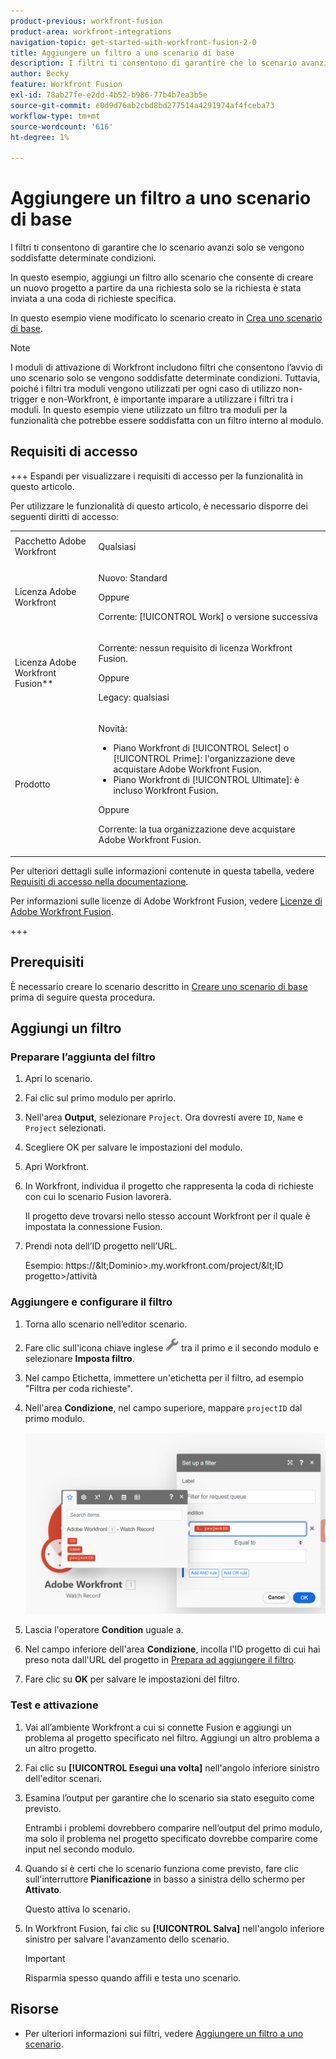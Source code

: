 ```yaml
---
product-previous: workfront-fusion
product-area: workfront-integrations
navigation-topic: get-started-with-workfront-fusion-2-0
title: Aggiungere un filtro a uno scenario di base
description: I filtri ti consentono di garantire che lo scenario avanzi solo se vengono soddisfatte determinate condizioni.
author: Becky
feature: Workfront Fusion
exl-id: 78ab27fe-e2dd-4b52-b986-77b4b7ea3b5e
source-git-commit: e0d9d76ab2cbd8bd277514a4291974af4fceba73
workflow-type: tm+mt
source-wordcount: '616'
ht-degree: 1%

---
```


# Aggiungere un filtro a uno scenario di base

I filtri ti consentono di garantire che lo scenario avanzi solo se vengono soddisfatte determinate condizioni.

In questo esempio, aggiungi un filtro allo scenario che consente di creare un nuovo progetto a partire da una richiesta solo se la richiesta è stata inviata a una coda di richieste specifica.

In questo esempio viene modificato lo scenario creato in [Crea uno scenario di base](/help/workfront-fusion/build-practice-scenarios/create-basic-scenario.md).

>[!NOTE]
>
>I moduli di attivazione di Workfront includono filtri che consentono l’avvio di uno scenario solo se vengono soddisfatte determinate condizioni. Tuttavia, poiché i filtri tra moduli vengono utilizzati per ogni caso di utilizzo non-trigger e non-Workfront, è importante imparare a utilizzare i filtri tra i moduli. In questo esempio viene utilizzato un filtro tra moduli per la funzionalità che potrebbe essere soddisfatta con un filtro interno al modulo.

## Requisiti di accesso

+++ Espandi per visualizzare i requisiti di accesso per la funzionalità in questo articolo.

Per utilizzare le funzionalità di questo articolo, è necessario disporre dei seguenti diritti di accesso:

<table style="table-layout:auto">
 <col> 
 <col> 
 <tbody> 
  <tr> 
   <td role="rowheader">Pacchetto Adobe Workfront</td> 
   <td> <p>Qualsiasi</p> </td> 
  </tr> 
  <tr data-mc-conditions=""> 
   <td role="rowheader">Licenza Adobe Workfront</td> 
   <td> <p>Nuovo: Standard</p><p>Oppure</p><p>Corrente: [!UICONTROL Work] o versione successiva</p> </td> 
  </tr> 
  <tr> 
   <td role="rowheader">Licenza Adobe Workfront Fusion**</td> 
   <td>
   <p>Corrente: nessun requisito di licenza Workfront Fusion.</p>
   <p>Oppure</p>
   <p>Legacy: qualsiasi </p>
   </td> 
  </tr> 
  <tr> 
   <td role="rowheader">Prodotto</td> 
   <td>
   <p>Novità:</p> <ul><li>Piano Workfront di [!UICONTROL Select] o [!UICONTROL Prime]: l'organizzazione deve acquistare Adobe Workfront Fusion.</li><li>Piano Workfront di [!UICONTROL Ultimate]: è incluso Workfront Fusion.</li></ul>
   <p>Oppure</p>
   <p>Corrente: la tua organizzazione deve acquistare Adobe Workfront Fusion.</p>
   </td> 
  </tr>
 </tbody> 
</table>

Per ulteriori dettagli sulle informazioni contenute in questa tabella, vedere [Requisiti di accesso nella documentazione](/help/workfront-fusion/references/licenses-and-roles/access-level-requirements-in-documentation.md).

Per informazioni sulle licenze di Adobe Workfront Fusion, vedere [Licenze di Adobe Workfront Fusion](/help/workfront-fusion/set-up-and-manage-workfront-fusion/licensing-operations-overview/license-automation-vs-integration.md).

+++

## Prerequisiti

È necessario creare lo scenario descritto in [Creare uno scenario di base](/help/workfront-fusion/build-practice-scenarios/create-basic-scenario.md) prima di seguire questa procedura.

## Aggiungi un filtro

### Preparare l’aggiunta del filtro

1. Apri lo scenario.
1. Fai clic sul primo modulo per aprirlo.
1. Nell&#39;area **Output**, selezionare `Project`.
Ora dovresti avere `ID`, `Name` e `Project` selezionati.
1. Scegliere OK per salvare le impostazioni del modulo.
1. Apri Workfront.
1. In Workfront, individua il progetto che rappresenta la coda di richieste con cui lo scenario Fusion lavorerà.

   Il progetto deve trovarsi nello stesso account Workfront per il quale è impostata la connessione Fusion.

1. Prendi nota dell’ID progetto nell’URL.

   Esempio: https://\&lt;Dominio\>.my.workfront.com/project/\&lt;ID progetto\>/attività

### Aggiungere e configurare il filtro

1. Torna allo scenario nell’editor scenario.
1. Fare clic sull&#39;icona chiave inglese ![icona chiave inglese](assets/wrench-icon.png) tra il primo e il secondo modulo e selezionare **Imposta filtro**.
1. Nel campo Etichetta, immettere un&#39;etichetta per il filtro, ad esempio &quot;Filtra per coda richieste&quot;.
1. Nell&#39;area **Condizione**, nel campo superiore, mappare `projectID` dal primo modulo.

   ![Mappa ID progetto](assets/map-proj-id.png)
1. Lascia l&#39;operatore **Condition** uguale a.
1. Nel campo inferiore dell&#39;area **Condizione**, incolla l&#39;ID progetto di cui hai preso nota dall&#39;URL del progetto in [Prepara ad aggiungere il filtro](#prepare-to-add-the-filter).
1. Fare clic su **OK** per salvare le impostazioni del filtro.

### Test e attivazione

1. Vai all’ambiente Workfront a cui si connette Fusion e aggiungi un problema al progetto specificato nel filtro. Aggiungi un altro problema a un altro progetto.
1. Fai clic su **[!UICONTROL Esegui una volta]** nell&#39;angolo inferiore sinistro dell&#39;editor scenari.
1. Esamina l’output per garantire che lo scenario sia stato eseguito come previsto.

   Entrambi i problemi dovrebbero comparire nell’output del primo modulo, ma solo il problema nel progetto specificato dovrebbe comparire come input nel secondo modulo.
1. Quando si è certi che lo scenario funziona come previsto, fare clic sull&#39;interruttore **Pianificazione** in basso a sinistra dello schermo per **Attivato**.

   Questo attiva lo scenario.
1. In Workfront Fusion, fai clic su **[!UICONTROL Salva]** nell&#39;angolo inferiore sinistro per salvare l&#39;avanzamento dello scenario.

   >[!IMPORTANT]
   >
   >Risparmia spesso quando affili e testa uno scenario.

## Risorse

* Per ulteriori informazioni sui filtri, vedere [Aggiungere un filtro a uno scenario](/help/workfront-fusion/create-scenarios/add-modules/add-a-filter-to-a-scenario.md).
